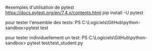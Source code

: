 #exemples d'utilisation de pytest
https://docs.pytest.org/en/7.4.x/contents.html
pip install -U pytest

pour tester l'ensemble des tests:
PS C:\Logiciels\GitHub\python-sandbox>pytest test

pour tester individuellement un test:
PS C:\Logiciels\GitHub\python-sandbox> pytest test/test_student.py